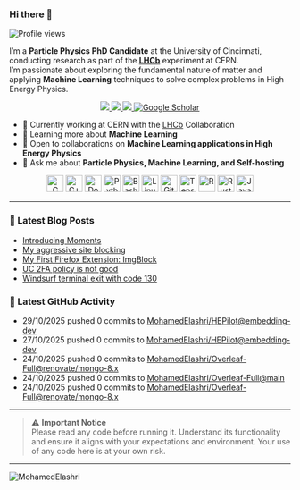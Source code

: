 ### Hi there 👋

<p align="left">
  <img src="https://komarev.com/ghpvc/?username=MohamedElashri&style=flat-square" alt="Profile views" />
</p>

I’m a **Particle Physics PhD Candidate** at the University of Cincinnati, conducting research as part of the **[LHCb](https://home.cern/science/experiments/lhcb)** experiment at CERN.  
I’m passionate about exploring the fundamental nature of matter and applying **Machine Learning** techniques to solve complex problems in High Energy Physics.



<p align="center">
  <a href="https://melashri.net/">
    <img src="https://img.shields.io/badge/Website-melashri.net-blue?logo=google-chrome&logoColor=white" />
  </a>
  <a href="https://linkedin.com/in/elashri">
    <img src="https://img.shields.io/badge/LinkedIn-elashri-blue?logo=linkedin&logoColor=white" />
  </a>
  <a href="https://keybase.io/melashri">
    <img src="https://img.shields.io/badge/Keybase-melashri-orange?logo=keybase&logoColor=white" />
  </a>
  <a href="https://scholar.google.com/citations?user=XtPg3SIAAAAJ&hl=en">
    <img src="https://img.shields.io/badge/Google%20Scholar-Mohamed Elashri-blue?logo=google-scholar" alt="Google Scholar"/>
  </a>

</p>



- 🔭 Currently working at CERN with the [LHCb](https://home.cern/science/experiments/lhcb) Collaboration  
- 🌱 Learning more about **Machine Learning**  
- 👯 Open to collaborations on **Machine Learning applications in High Energy Physics**  
- 💬 Ask me about **Particle Physics, Machine Learning, and Self-hosting**  




<div align="center">
  <img src="https://profilinator.rishav.dev/skills-assets/c-original.svg" alt="C" height="30" />
  <img src="https://profilinator.rishav.dev/skills-assets/cplusplus-original.svg" alt="C++" height="30" />
  <img src="https://profilinator.rishav.dev/skills-assets/docker-original-wordmark.svg" alt="Docker" height="30" />
  <img src="https://profilinator.rishav.dev/skills-assets/python-original.svg" alt="Python" height="30" />
  <img src="https://profilinator.rishav.dev/skills-assets/gnu_bash-icon.svg" alt="Bash" height="30" />
  <img src="https://profilinator.rishav.dev/skills-assets/linux-original.svg" alt="Linux" height="30" />
  <img src="https://profilinator.rishav.dev/skills-assets/git-scm-icon.svg" alt="Git" height="30" />
  <img src="https://profilinator.rishav.dev/skills-assets/tensorflow-icon.svg" alt="TensorFlow" height="30" />
  <img src="https://profilinator.rishav.dev/skills-assets/r.svg" alt="R" height="30" />
  <img src="https://profilinator.rishav.dev/skills-assets/rust-plain.svg" alt="Rust" height="30" />
  <img src="https://profilinator.rishav.dev/skills-assets/javascript-original.svg" alt="JavaScript" height="30" />
</div>

---

### 📌 Latest Blog Posts
<!-- BLOG-POST-LIST:START -->

- [Introducing Moments](https://blog.melashri.net/posts/introducing-moments/)
- [My aggressive site blocking](https://blog.melashri.net/micro/blue-block-md/)
- [My First Firefox Extension: ImgBlock](https://blog.melashri.net/micro/imgblock-extension/)
- [UC 2FA policy is not good](https://blog.melashri.net/micro/uc-2fa-policy-is-not-good/)
- [Windsurf terminal exit with code 130](https://blog.melashri.net/micro/windsruf-exit-130/)

<!-- BLOG-POST-LIST:END -->

### 📌 Latest GitHub Activity
<!-- ACTIVITY:START -->
- 29/10/2025 pushed 0 commits to [MohamedElashri/HEPilot@embedding-dev](https://github.com/MohamedElashri/HEPilot/compare/4caeaa670c9fb2a4182e325af4d50bfc1f3d18ee...08c767d5e78aea2ff483327335346d5ac1ccccc1)
- 27/10/2025 pushed 0 commits to [MohamedElashri/HEPilot@embedding-dev](https://github.com/MohamedElashri/HEPilot/compare/c5d52ec963851931b0abf1f2d5d9e0d5955f638b...4caeaa670c9fb2a4182e325af4d50bfc1f3d18ee)
- 24/10/2025 pushed 0 commits to [MohamedElashri/Overleaf-Full@renovate/mongo-8.x](https://github.com/MohamedElashri/Overleaf-Full/compare/e59ab9455abc23675ec35f11bcb8e30ba85dd1d1...5a824458e197205640e69e7e227b1031bb3dd16a)
- 24/10/2025 pushed 0 commits to [MohamedElashri/Overleaf-Full@main](https://github.com/MohamedElashri/Overleaf-Full/compare/09f7e3707dc1c01e310c99e784ab742566a1b390...5e61e5fa4a836f669133638f667c049828414d16)
- 24/10/2025 pushed 0 commits to [MohamedElashri/Overleaf-Full@renovate/mongo-8.x](https://github.com/MohamedElashri/Overleaf-Full/compare/77ec1defa2ac63e0810c02e9b36377e7f2a32d17...e59ab9455abc23675ec35f11bcb8e30ba85dd1d1)
<!-- ACTIVITY:END -->

---

> ⚠️ **Important Notice**  
> Please read any code before running it. Understand its functionality and ensure it aligns with your expectations and environment. Your use of any code here is at your own risk.

---

<p>
  <img align="left" src="https://github-readme-stats.vercel.app/api/top-langs/?username=MohamedElashri&layout=compact&hide=jupyter%20notebook,php,html,javascript,css,scss,nsis,less,mathematica&langs_count=8" alt="MohamedElashri" />
</p>

